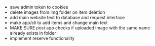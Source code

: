 - save admin token to cookies
- delete images from img folder on item deletion
- add main website text to database and request interface
- make app/cli to add items and change main text
- MAKE SURE post app checks if uploaded image with the same name already exists in folder
- implement reserve functionality